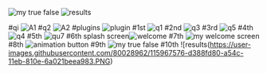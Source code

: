 ![my true false](https://user-images.githubusercontent.com/80028962/115967568-c66c0e80-a54c-11eb-8af4-db9edfea493a.PNG)
![results](https://user-images.githubusercontent.com/80028962/115967576-d388fd80-a54c-11eb-810e-6a021beea983.PNG)

#qi
![A1](https://user-images.githubusercontent.com/80028962/115957578-c0f6d000-a51c-11eb-9f0b-5a6c757023f1.PNG)
#q2
![A2](https://user-images.githubusercontent.com/80028962/115957587-c9e7a180-a51c-11eb-9714-aae566d0c3a1.PNG)
#plugins
![plugin](https://user-images.githubusercontent.com/80028962/115957681-48444380-a51d-11eb-9af0-1f7b6a4f960f.PNG)
#1st
![q1](https://user-images.githubusercontent.com/80028962/115957721-817cb380-a51d-11eb-8a34-26f57af52319.PNG)
#2nd
![q3](https://user-images.githubusercontent.com/80028962/115957738-95281a00-a51d-11eb-8777-29636f2dedb3.PNG)
#3rd
![q5](https://user-images.githubusercontent.com/80028962/115957746-9ce7be80-a51d-11eb-954a-120ab0176261.PNG)
#4th
![q4](https://user-images.githubusercontent.com/80028962/115957765-b8eb6000-a51d-11eb-9790-708c2faad642.PNG)
#5th
![qu7](https://user-images.githubusercontent.com/80028962/115957773-c1dc3180-a51d-11eb-96a7-009798096399.PNG)
#6th
splash screen![welcome](https://user-images.githubusercontent.com/80028962/115958131-8e020b80-a51f-11eb-9868-28d379a1267e.PNG)
#7th
![my welcome screen](https://user-images.githubusercontent.com/80028962/115961901-f8bc4280-a531-11eb-82f0-eeeeed916e60.PNG)
#8th
![animation button](https://user-images.githubusercontent.com/80028962/115963564-47210f80-a539-11eb-877f-3105ab9acc26.PNG)
#9th
![my true false](https://user-images.githubusercontent.com/80028962/115967568-c66c0e80-a54c-11eb-8af4-db9edfea493a.PNG)
#10th
![results(https://user-images.githubusercontent.com/80028962/115967576-d388fd80-a54c-11eb-810e-6a021beea983.PNG)



